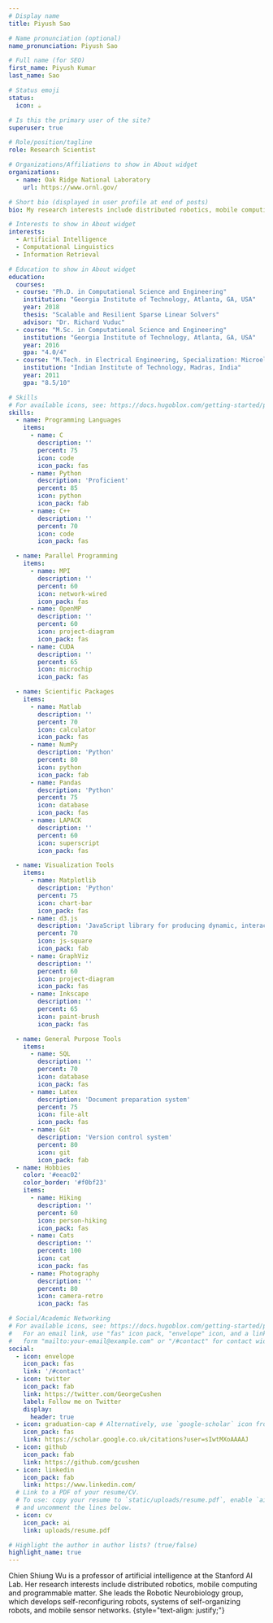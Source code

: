 ```yaml
---
# Display name
title: Piyush Sao

# Name pronunciation (optional)
name_pronunciation: Piyush Sao

# Full name (for SEO)
first_name: Piyush Kumar 
last_name: Sao

# Status emoji
status:
  icon: ☕️

# Is this the primary user of the site?
superuser: true

# Role/position/tagline
role: Research Scientist

# Organizations/Affiliations to show in About widget
organizations:
  - name: Oak Ridge National Laboratory
    url: https://www.ornl.gov/

# Short bio (displayed in user profile at end of posts)
bio: My research interests include distributed robotics, mobile computing and programmable matter.

# Interests to show in About widget
interests:
  - Artificial Intelligence
  - Computational Linguistics
  - Information Retrieval

# Education to show in About widget
education:
  courses:
  - course: "Ph.D. in Computational Science and Engineering"
    institution: "Georgia Institute of Technology, Atlanta, GA, USA"
    year: 2018
    thesis: "Scalable and Resilient Sparse Linear Solvers"
    advisor: "Dr. Richard Vuduc"
  - course: "M.Sc. in Computational Science and Engineering"
    institution: "Georgia Institute of Technology, Atlanta, GA, USA"
    year: 2016
    gpa: "4.0/4"
  - course: "M.Tech. in Electrical Engineering, Specialization: Microelectronics"
    institution: "Indian Institute of Technology, Madras, India"
    year: 2011
    gpa: "8.5/10"

# Skills
# For available icons, see: https://docs.hugoblox.com/getting-started/page-builder/#icons
skills:
  - name: Programming Languages
    items:
      - name: C
        description: ''
        percent: 75
        icon: code
        icon_pack: fas
      - name: Python
        description: 'Proficient'
        percent: 85
        icon: python
        icon_pack: fab
      - name: C++
        description: ''
        percent: 70
        icon: code
        icon_pack: fas

  - name: Parallel Programming
    items:
      - name: MPI
        description: ''
        percent: 60
        icon: network-wired
        icon_pack: fas
      - name: OpenMP
        description: ''
        percent: 60
        icon: project-diagram
        icon_pack: fas
      - name: CUDA
        description: ''
        percent: 65
        icon: microchip
        icon_pack: fas

  - name: Scientific Packages
    items:
      - name: Matlab
        description: ''
        percent: 70
        icon: calculator
        icon_pack: fas
      - name: NumPy
        description: 'Python'
        percent: 80
        icon: python
        icon_pack: fab
      - name: Pandas
        description: 'Python'
        percent: 75
        icon: database
        icon_pack: fas
      - name: LAPACK
        description: ''
        percent: 60
        icon: superscript
        icon_pack: fas

  - name: Visualization Tools
    items:
      - name: Matplotlib
        description: 'Python'
        percent: 75
        icon: chart-bar
        icon_pack: fas
      - name: d3.js
        description: 'JavaScript library for producing dynamic, interactive data visualizations'
        percent: 70
        icon: js-square
        icon_pack: fab
      - name: GraphViz
        description: ''
        percent: 60
        icon: project-diagram
        icon_pack: fas
      - name: Inkscape
        description: ''
        percent: 65
        icon: paint-brush
        icon_pack: fas

  - name: General Purpose Tools
    items:
      - name: SQL
        description: ''
        percent: 70
        icon: database
        icon_pack: fas
      - name: Latex
        description: 'Document preparation system'
        percent: 75
        icon: file-alt
        icon_pack: fas
      - name: Git
        description: 'Version control system'
        percent: 80
        icon: git
        icon_pack: fab
  - name: Hobbies
    color: '#eeac02'
    color_border: '#f0bf23'
    items:
      - name: Hiking
        description: ''
        percent: 60
        icon: person-hiking
        icon_pack: fas
      - name: Cats
        description: ''
        percent: 100
        icon: cat
        icon_pack: fas
      - name: Photography
        description: ''
        percent: 80
        icon: camera-retro
        icon_pack: fas

# Social/Academic Networking
# For available icons, see: https://docs.hugoblox.com/getting-started/page-builder/#icons
#   For an email link, use "fas" icon pack, "envelope" icon, and a link in the
#   form "mailto:your-email@example.com" or "/#contact" for contact widget.
social:
  - icon: envelope
    icon_pack: fas
    link: '/#contact'
  - icon: twitter
    icon_pack: fab
    link: https://twitter.com/GeorgeCushen
    label: Follow me on Twitter
    display:
      header: true
  - icon: graduation-cap # Alternatively, use `google-scholar` icon from `ai` icon pack
    icon_pack: fas
    link: https://scholar.google.co.uk/citations?user=sIwtMXoAAAAJ
  - icon: github
    icon_pack: fab
    link: https://github.com/gcushen
  - icon: linkedin
    icon_pack: fab
    link: https://www.linkedin.com/
  # Link to a PDF of your resume/CV.
  # To use: copy your resume to `static/uploads/resume.pdf`, enable `ai` icons in `params.yaml`,
  # and uncomment the lines below.
  - icon: cv
    icon_pack: ai
    link: uploads/resume.pdf

# Highlight the author in author lists? (true/false)
highlight_name: true
---
```


Chien Shiung Wu is a professor of artificial intelligence at the Stanford AI Lab. Her research interests include distributed robotics, mobile computing and programmable matter. She leads the Robotic Neurobiology group, which develops self-reconfiguring robots, systems of self-organizing robots, and mobile sensor networks.
{style="text-align: justify;"}
